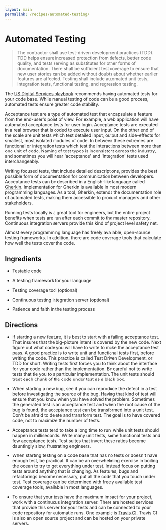 ```yaml
---
layout: main
permalink: /recipes/automated-testing/
---
```

# Automated Testing

> The contractor shall use test-driven development practices (TDD). TDD helps ensure increased protection from defects, better code quality, and tests serving as substitutes for other forms of documentation. There shall be sufficient test coverage to ensure that new user stories can be added without doubts about whether earlier features are affected. Testing shall include automated unit tests, integration tests, functional testing, and regression testing.

The [US Digital Services playbook](https://playbook.cio.gov) recommends having automated tests for your code base. While manual testing of code can be a good process, automated tests ensure greater code stability.

Acceptance test are a type of automated test that encapsulate a feature from the end-user's point of view. For example, a web application will have automated acceptance tests for user login. Acceptance tests are executed in a real browser that is coded to execute user input. On the other end of the scale are unit tests which test detailed input, output and side-effects for smallest, most isolated modules of code. In between these extremes are functional or integration tests which test the interactions between more than one unit of code. Naming of test types is inconsistent across the industry, and sometimes you will hear 'acceptance' and 'integration' tests used interchangeably.

Writing focused tests, that include detailed descriptions, provides the best possible form of documentation for communication between developers. Acceptance tests can be described in a English-like language called [Gherkin](https://github.com/cucumber/cucumber/wiki/Gherkin). Implementation for Gherkin is available in most modern programming languages. As a tool, Gherkin, extends the documentation role of automated tests, making them accessible to product managers and other stakeholders.

Running tests locally is a great tool for engineers, but the entire project benefits when tests are run after each commit to the master repository. Continuous integration servers provide this kind of project level safety net.

Almost every programming language has freely available, open-source testing frameworks. In addition, there are code coverage tools that calculate how well the tests cover the code.


## Ingredients

  * Testable code

  * A testing framework for your language

  * Testing coverage tool (optional)

  * Continuous testing integration server (optional)

  * Patience and faith in the testing process


## Directions

  * If starting a new feature, it is best to start with a failing acceptance test. That insures that the big-picture intent is covered by the new code. Next figure out what code you will have to write to make the acceptance test pass. A good practice is to write unit and functional tests first, before writing the code. This practice is called Test Driven Development, or TDD for short. Writing tests first forces you to think about the interface for your code rather than the implementation. Be careful not to write tests that tie you to a particular implementation. The unit tests should treat each chunk of the code under test as a black box.

  * When starting a new bug, see if you can reproduce the defect in a test before investigating the source of the bug. Having that kind of test will ensure that you know when you have solved the problem. Sometimes the generated test is an acceptance test and when the root cause of the bug is found, the acceptance test can be transformed into a unit test. Don't be afraid to delete and transform test. The goal is to have covered code, not to maximize the number of tests.

  * Acceptance tests tend to take a long time to run, while unit tests should happen in milliseconds. Write many unit tests, some functional tests and few acceptance tests. Test suites that invert these ratios become dauntingly slow, frustrating engineers.

  * When starting testing on a code base that has no tests or doesn't have enough test, be practical. It can be an overwhelming exercise in boiling the ocean to try to get everything under test. Instead focus on putting tests around anything that is changing. As features, bugs and refactorings become necessary, put all the code that you touch under test. Test coverage can be determined with freely available test coverage tools, available in most languages.

  * To ensure that your tests have the maximum impact for your project, work with a continuous integration server. There are hosted services that provide this server for your tests and can be connected to your code repository for automatic runs. One example is [Travis CI](https://travis-ci.org/). Travis CI is also an open source project and can be hosted on your private servers.
